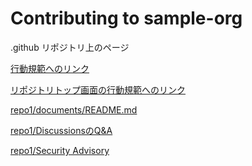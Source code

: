 # Contributing to sample-org

.github リポジトリ上のページ

[行動規範へのリンク](./CODE_OF_CONDUCT.md)

<!-- org/.github/?tab=coc-ov-file に遷移-->
[リポジトリトップ画面の行動規範へのリンク](../../?tab=coc-ov-file)

[repo1/documents/README.md](../../../repo1/documents/README.md)

[repo1/DiscussionsのQ&A](../../../repo1/discussions/categories/05-q-a)

[repo1/Security Advisory](../../../repo1/security/advisories/new)
